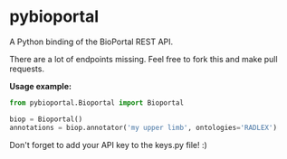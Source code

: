 # pybioportal
A Python binding of the BioPortal REST API.

There are a lot of endpoints missing. Feel free to fork this and make pull requests.

**Usage example:** 

```python
from pybioportal.Bioportal import Bioportal

biop = Bioportal()
annotations = biop.annotator('my upper limb', ontologies='RADLEX')
```

Don't forget to add your API key to the keys.py file! :) 
